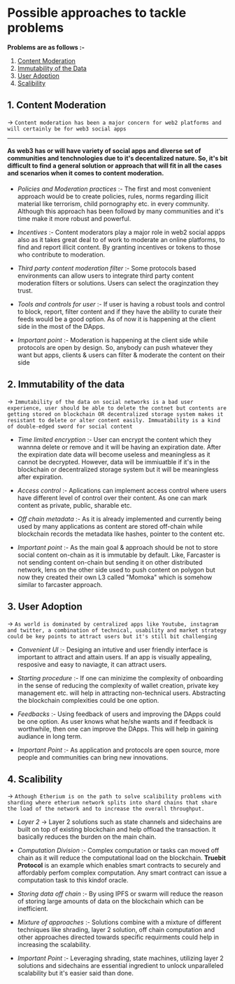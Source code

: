 # Possible approaches to tackle problems

**Problems are as follows :-**

1. [Content Moderation](#1-content-moderation)
2. [Immutability of the Data](#2-immutability-of-the-data)
3. [User Adoption](#3-user-adoption)
4. [Scalibility](#4-scalibility)

## 1. Content Moderation

-> `Content moderation has been a major concern for web2 platforms and will certainly be for web3 social apps`


---
#### As web3 has or will have variety of social apps and diverse set of communities and tenchnologies due to it's decentalized nature. So, it's bit difficult to find a general solution or approach that will fit in all the cases and scenarios when it comes to content moderation.

- *Policies and Moderation practices* :- The first and most convenient approach would be to create policies, rules, norms regarding illicit material like terrorism, child pornography etc. in every community. Although this approach has been followd by many communities and it's time make it more robust and powerful.

- *Incentives* :- Content moderators play a major role in web2 social appps also as it takes great deal to of work to moderate an online platforms, to find and report illicit content. By granting incentives or tokens to those who contribute to moderation. 

- *Third party content moderation filter* :- Some protocols based environments can allow users to integrate third party content moderation filters or solutions. Users can select the oraginzation they trust. 

- *Tools and controls for user* :- If user is having a robust tools and control to block, report, filter content and if they have the ability to curate their feeds would be a good option. As of now it is happening at the client side in the most of the DApps.

- *Important point* :- Moderation is happening at the client side while protocols are open by design. So, anybody can push whatever they want but apps, clients & users can filter & moderate the content on their side

## 2. Immutability of the data

-> `Immutability of the data on social networks is a bad user experience, user should be able to delete the contnet but contents are getting stored on blockchain OR decentralized storage system makes it resistant to delete or alter content easily. Immuatability is a kind of double-edged sword for social content`

- *Time limited encryption* :- User can encrypt the content which they wannna delete or remove and it will be having an expiration date. After the expiration date data will become useless and meaningless as it cannot be decrypted. However, data will be immiuatble if it's in the blockchain or decentralized storage system but it will be meaningless after expiration.

- *Access control* :- Aplications can implement access control where users have different level of control over their content. As one can mark content as private, public, sharable etc.

- *Off chain metadata* :- As it is already implemented and currently being used by many applications as content are stored off-chain while blockchain records the metadata like hashes, pointer to the content etc.

- *Important point* :- As the main goal & approach should be not to store social content on-chain as it is immutable by default. Like, Farcaster is not sending content on-chain but sending it on other distributed network, lens on the other side used to push content on polygon but now they created their own L3 called "Momoka" which is somehow similar to farcaster approach.  


## 3. User Adoption

-> `As world is dominated by centralized apps like Youtube, instagram and twitter, a combination of technical, usability and market strategy could be key points to attract users but it's still bit challenging`

- *Convenient UI* :- Desiging an intutive and user friendly interface is important to attract and attain users. If an app is visually appealing, resposive and easy to naviagte, it can attract users.

- *Starting procedure* :- If one can minizime the complexity of onboarding in the sense of reducing the complexity of wallet creation, private key management etc. will help in attracting non-technical users. Abstracting the blockchain complexities could be one option.

- *Feedbacks* :- Using feedback of users and improving the DApps could be one option. As user knows what he/she wants and if feedback is worthwhile, then one can improve the DApps. This will help in gaining audiance in long term. 

- *Important Point* :- As application and protocols are open source, more people and communities can bring new innovations.

## 4. Scalibility 

-> `Athough Etherium is on the path to solve scalibility problems with sharding where etherium network splits into shard chains that share the load of the network and to increase the overall throughput.`

- *Layer 2* -> Layer 2 solutions such as state channels and sidechains are built on top of existing blockchain and help offload the transaction. It basically reduces the burden on the main chain.

- *Computation Division* :- Complex computation or tasks can moved off chain as it will reduce the computational load on the blockchain. **Truebit Protocol** is an example which enables smart contracts to securely and affordably perfom complex computation. Any smart contract can issue a computation task to this kindof oracle.

- *Storing data off chain* :- By using IPFS or swarm will reduce the reason of storing large amounts of data on the blockchain which can be inefficient.

- *Mixture of approaches* :- Solutions combine with a mixture of different techniques like shrading, layer 2 solution, off chain computation and other approaches directed towards specific requirments could help in increasing the scalability.

- *Important Point* :- Leveraging shrading, state machines, utilizing layer 2 solutions and sidechains are essential ingredient to unlock unparalleled scalability but it's easier said than done.



